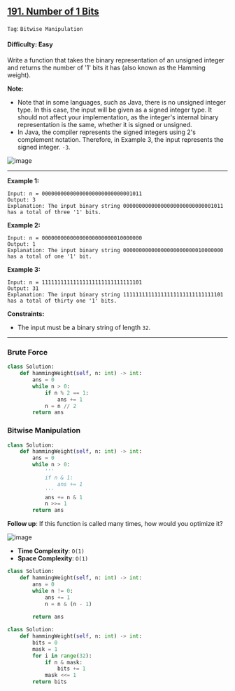 ## [191. Number of 1 Bits](https://leetcode.com/problems/number-of-1-bits)

```Tag```: ```Bitwise Manipulation```

#### Difficulty: Easy

Write a function that takes the binary representation of an unsigned integer and returns the number of '1' bits it has (also known as the Hamming weight).

__Note:__

- Note that in some languages, such as Java, there is no unsigned integer type. In this case, the input will be given as a signed integer type. It should not affect your implementation, as the integer's internal binary representation is the same, whether it is signed or unsigned.
- In Java, the compiler represents the signed integers using 2's complement notation. Therefore, in Example 3, the input represents the signed integer. ```-3```.

![image](https://user-images.githubusercontent.com/35042430/234669779-4400ce77-1bbb-4d31-aff4-ef62bceec434.png)

---

__Example 1:__
```
Input: n = 00000000000000000000000000001011
Output: 3
Explanation: The input binary string 00000000000000000000000000001011 has a total of three '1' bits.
```

__Example 2:__
```
Input: n = 00000000000000000000000010000000
Output: 1
Explanation: The input binary string 00000000000000000000000010000000 has a total of one '1' bit.
```

__Example 3:__
```
Input: n = 11111111111111111111111111111101
Output: 31
Explanation: The input binary string 11111111111111111111111111111101 has a total of thirty one '1' bits.
```

__Constraints:__

- The input must be a binary string of length ```32```.
 
---

### Brute Force

```Python
class Solution:
    def hammingWeight(self, n: int) -> int:
        ans = 0
        while n > 0:
            if n % 2 == 1:
                ans += 1
            n = n // 2
        return ans
```

### Bitwise Manipulation

```Python
class Solution:
    def hammingWeight(self, n: int) -> int:
        ans = 0
        while n > 0:
            '''
            if n & 1:
                ans += 1
            '''
            ans += n & 1
            n >>= 1
        return ans
```

__Follow up__: If this function is called many times, how would you optimize it?

![image](https://leetcode.com/media/original_images/191_Number_Of_Bits.png)

- __Time Complexity__: ```O(1)```
- __Space Complexity__: ```O(1)```

```Python
class Solution:
    def hammingWeight(self, n: int) -> int:
        ans = 0
        while n != 0:
            ans += 1
            n = n & (n - 1)
        
        return ans
```

```Python
class Solution:
    def hammingWeight(self, n: int) -> int:
        bits = 0
        mask = 1
        for i in range(32):
            if n & mask:
                bits += 1
            mask <<= 1
        return bits
```

